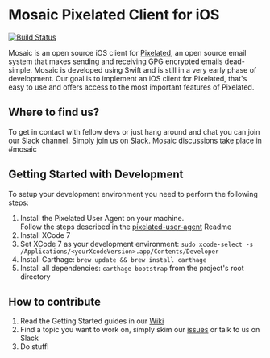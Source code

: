 # Mosaic Pixelated Client for iOS

[![Build Status](https://travis-ci.org/mosaicapp/pixelated-mosaic-ios.svg?branch=master)](https://travis-ci.org/mosaicapp/pixelated-mosaic-ios)

Mosaic is an open source iOS client for [Pixelated](https://www.pixelated-project.org), an open source email system that makes sending and receiving GPG encrypted emails dead-simple. Mosaic is developed using Swift and is still in a very early phase of development. Our goal is to implement an iOS client for Pixelated, that's easy to use and offers access to the most important features of Pixelated.

## Where to find us?

To get in contact with fellow devs or just hang around and chat you can join our Slack channel. Simply join us on Slack. Mosaic discussions take place in #mosaic

## Getting Started with Development

To setup your development environment you need to perform the following steps:

  1. Install the Pixelated User Agent on your machine.  
  Follow the steps described in the [pixelated-user-agent](https://github.com/pixelated-project/pixelated-user-agent) Readme
  2. Install XCode 7
  3. Set XCode 7 as your development environment: `sudo xcode-select -s /Applications/<yourXcodeVersion>.app/Contents/Developer`
  4. Install Carthage: `brew update && brew install carthage`
  5. Install all dependencies: `carthage bootstrap` from the project's root directory
   
## How to contribute
  1. Read the Getting Started guides in our [Wiki](https://github.com/mosaicapp/pixelated-mosaic-ios/wiki)
  2. Find a topic you want to work on, simply skim our [issues](https://github.com/mosaicapp/pixelated-mosaic-ios/issues) or talk to us on Slack
  3. Do stuff!

